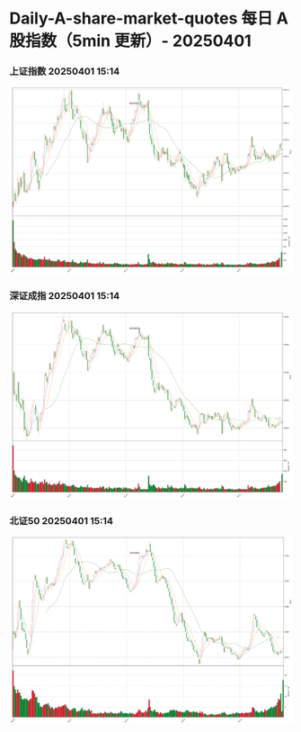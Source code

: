 
# Daily-A-share-market-quotes 每日 A 股指数（5min 更新）- 20250401

### 上证指数 20250401 15:14
![](./fig/2025/4/20250401-sh000001.png)

### 深证成指 20250401 15:14
![](./fig/2025/4/20250401-sz399001.png)

### 北证50 20250401 15:14
![](./fig/2025/4/20250401-bj899050.png)
